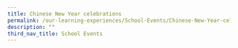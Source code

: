 ```yaml
---
title: Chinese New Year celebrations
permalink: /our-learning-experiences/School-Events/Chinese-New-Year-celebrations/
description: ""
third_nav_title: School Events
---
```

